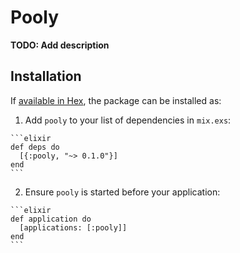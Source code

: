 # Pooly

**TODO: Add description**

## Installation

If [available in Hex](https://hex.pm/docs/publish), the package can be installed as:

  1. Add `pooly` to your list of dependencies in `mix.exs`:

    ```elixir
    def deps do
      [{:pooly, "~> 0.1.0"}]
    end
    ```

  2. Ensure `pooly` is started before your application:

    ```elixir
    def application do
      [applications: [:pooly]]
    end
    ```

